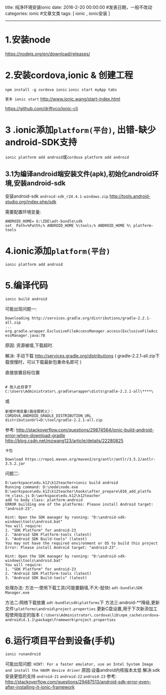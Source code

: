 title: 纯净环境安装ionic
date: 2016-2-20 00:00:00 #发表日期，一般不改动
categories:  ionic  #文章文类
tags: [ ionic ,  ionic安装 ]


---

# 1.安装node

https://nodejs.org/en/download/releases/


#   2.安装cordova,ionic & 创建工程
`npm install -g cordova ionic`
`ionic start myApp tabs`


`更多 ionic start` 
http://www.ionic.wang/start-index.html

https://github.com/driftyco/ionic-cli



#  3 .ionic添加`platform(平台)`,  出错-缺少android-SDK支持

`ionic platform add android`或`cordova platform add android`


## 3.1为编译android端安装文件(apk),初始化android环境,安装android-sdk
安装android-sdk `android-sdk_r24.4.1-windows.zip`
http://tools.android-studio.org/index.php/sdk


需要配置环境变量:
```
ANDROID_HOME= G:\IDE\adt-bundle\sdk
set  Path=%Path%;% ANDROID_HOME %\tools;% ANDROID_HOME %\ platform-tools
```


# 4.ionic添加`platform(平台)`

`ionic platform add android`



#   5.编译代码
`ionic build android`


可能出现问题一:
```
Downloading http://services.gradle.org/distributions/gradle-2.2.1-all.zip
...
org.gradle.wrapper.ExclusiveFileAccessManager.access(ExclusiveFileAcc essManager.java:78
```


原因: 资源被墙,下载超时.

解决: 手动下载
http://services.gradle.org/distributions
( gradle-2.2.1-all.zip下载很慢时，可以下载最新包重命名即可 )


直接放置目标位置
```

# 放入此目录下
C:\Users\Administrator\.gradle\wrapper\dists\gradle-2.2.1-all\****\

```
或
```
新增环境变量(路径需转义)：
CORDOVA_ANDROID_GRADLE_DISTRIBUTION_URL
distributionUrl=D:\tool/gradle-2.2.1-all.zip
```
参考:
http://stackoverflow.com/questions/29874564/ionic-build-android-error-when-download-gradle
http://blog.csdn.net/mzwang123/article/details/22280825


`卡包`
```
Download https://repo1.maven.org/maven2/org/antlr/antlr/3.5.2/antlr-3.5.2.jar

```




问题二:
```
D:\workspace\edu.k12\k12teacher>ionic build android
Running command: D:\node\node.exe D:\workspace\edu.k12\k12teacher\hooks\after_prepare\010_add_platfo
rm_class.js D:\workspace\edu.k12\k12teacher
add to body class: platform-android
ERROR building one of the platforms: Please install Android target: "android-23".
 
Hint: Open the SDK manager by running: "D:\android-sdk-windows\tools\android.bat"
You will require:
1. "SDK Platform" for android-23
2. "Android SDK Platform-tools (latest)
3. "Android SDK Build-tools" (latest)
You may not have the required environment or OS to build this project
Error: Please install Android target: "android-23".
 
Hint: Open the SDK manager by running: "D:\android-sdk-windows\tools\android.bat"
You will require:
1. "SDK Platform" for android-23
2. "Android SDK Platform-tools (latest)
3. "Android SDK Build-tools" (latest)
```
处理办法:
方法一:使用下载工具(可能要翻墙,不大-挺快) `adt-bundle\SDK Manager.exe`



方法二:网络下载放置 `adt-bundle\sdk\platforms`下
方法三:android-**降级,更新文件`\platforms\android\project.properties`
更新C盘设置,用于下次新添加工程使用指定的版本
`C:\Users\Administrator\.cordova\lib\npm_cache\cordova-android\4.1.1\package\framework\project.properties`



# 6.运行项目平台到设备(手机)
`ionic runandroid`



可能出现问题:
` HINT: For a faster emulator, use an Intel System Image and install the HAXM device driver `
原因:设备android内核版本太低
解决:sdk安装更低的支持 `android-21`  `android-22`  `android-23`
参考:
http://stackoverflow.com/questions/29487513/android-sdk-error-even-after-installing-it-ionic-framework



<!-- more -->
